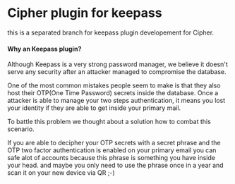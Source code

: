 # Cipher plugin for keepass
this is a separated branch for keepass plugin developement for Cipher.

#### Why an Keepass plugin?
Although Keepass is a very strong password manager, we believe it doesn't serve any security after an attacker managed to compromise the database.

One of the most common mistakes people seem to make is that they also host their OTP(One Time Password) secrets inside the database.
Once a attacker is able to manage your two steps authentication, it means you lost your identity if they are able to get inside your primary mail.

To battle this problem we thought about a solution how to combat this scenario.

If you are able to decipher your OTP secrets with a secret phrase and the OTP two factor authentication is enabled on your primary email you can safe alot of accounts because this phrase is something you have inside your head.
and maybe you only need to use the phrase once in a year and scan it on your new device via QR ;-)